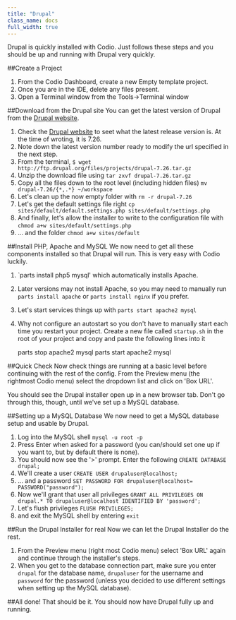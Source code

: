 ```yaml
---
title: "Drupal"
class_name: docs
full_width: true
---
```


Drupal is quickly installed with Codio. Just follows these steps and you should be up and running with Drupal very quickly.

##Create a Project

1. From the Codio Dashboard, create a new Empty template project. 
1. Once you are in the IDE, delete any files present.
1. Open a Terminal window from the Tools->Terminal window

##Download from the Drupal site
You can get the latest version of Drupal from the [Drupal website](https://drupal.org/project/drupal). 

1. Check the [Drupal website](https://drupal.org/project/drupal) to seet what the latest release version is. At the time of wroting, it is 7.26.
1. Note down the latest version number ready to modify the url specified in the next step.
1. From the terminal, `$ wget http://ftp.drupal.org/files/projects/drupal-7.26.tar.gz`
1. Unzip the download file using `tar zxvf drupal-7.26.tar.gz`
1. Copy all the files down to the root level (including hidden files) `mv drupal-7.26/{*,.*} ~/workspace`
1. Let's clean up the now empty folder with `rm -r drupal-7.26`
1. Let's get the default settings file right `cp sites/default/default.settings.php sites/default/settings.php`
1. And finally, let's allow the installer to write to the configuration file with `chmod a+w sites/default/settings.php`
1. ... and the folder `chmod a+w sites/default`

##Install PHP, Apache and MySQL
We now need to get all these components installed so that Drupal will run. This is very easy with Codio luckily.

1. `parts install php5 mysql' which automatically installs Apache. 
1. Later versions may not install Apache, so you may need to manually run `parts install apache` or `parts install nginx` if you prefer.
1. Let's start services things up with `parts start apache2 mysql`
1. Why not configure an autostart so you don't have to manually start each time you restart your project. Create a new file called `startup.sh` in the root of your project and copy and paste the following lines into it

    parts stop apache2 mysql
    parts start apache2 mysql

##Quick Check
Now check things are running at a basic level before continuing with the rest of the config. From the Preview menu (the rightmost Codio menu) select the dropdown list and click on 'Box URL'. 

You should see the Drupal installer open up in a new browser tab. Don't go through this, though, until we've set up a MySQL database.

##Setting up a MySQL Database
We now need to get a MySQL database setup and usable by Drupal.

1. Log into the MySQL shell `mysql -u root -p`
1. Press Enter when asked for a password (you can/should set one up if you want to, but by default there is none).
1. You should now see the '>' prompt. Enter the following `CREATE DATABASE drupal;`
1. We'll create a user `CREATE USER drupaluser@localhost;`
1. ... and a password `SET PASSWORD FOR drupaluser@localhost= PASSWORD("password");`
1. Now we'll grant that user all privileges `GRANT ALL PRIVILEGES ON drupal.* TO drupaluser@localhost IDENTIFIED BY 'password';`
1. Let's flush privileges `FLUSH PRIVILEGES;`
1. and exit the MySQL shell by entering `exit`

##Run the Drupal Installer for real
Now we can let the Drupal Installer do the rest. 

1. From the Preview menu (right most Codio menu) select 'Box URL' again and continue through the installer's steps.
1. When you get to the database connection part, make sure you enter `drupal` for the database name, `drupaluser` for the username and `password` for the password (unless you decided to use different settings when setting up the MySQL database).

##All done!
That should be it. You should now have Drupal fully up and running.

